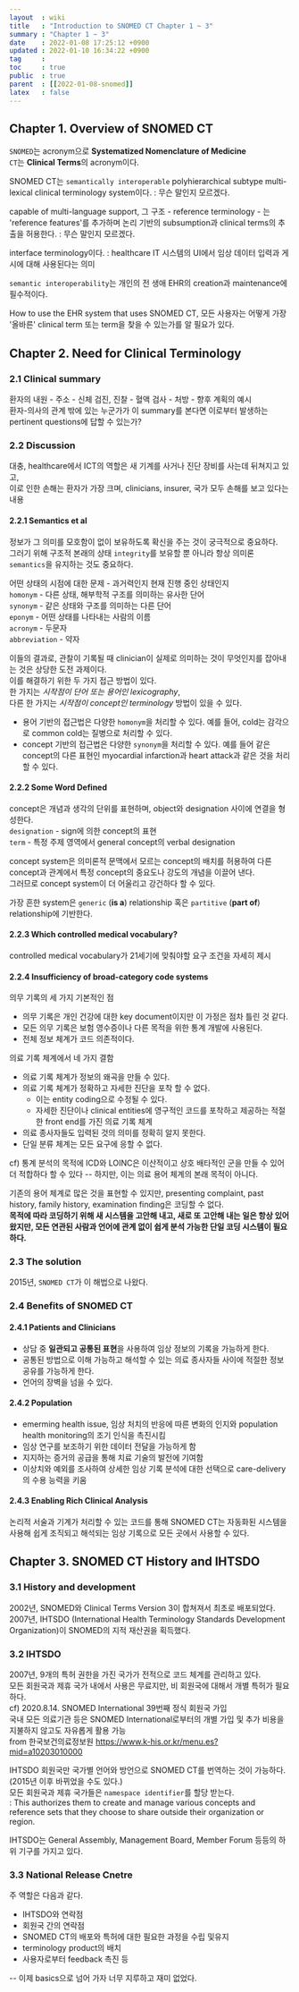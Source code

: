 ```yaml
---
layout  : wiki
title   : "Introduction to SNOMED CT Chapter 1 ~ 3"
summary : "Chapter 1 ~ 3"
date    : 2022-01-08 17:25:12 +0900
updated : 2022-01-10 16:34:22 +0900
tag     : 
toc     : true
public  : true
parent  : [[2022-01-08-snomed]]
latex   : false
---
```


## Chapter 1. Overview of SNOMED CT

`SNOMED`는 acronym으로 **Systematized Nomenclature of Medicine**  
`CT`는 **Clinical Terms**의 acronym이다.

SNOMED CT는 `semantically interoperable` polyhierarchical subtype multi-lexical clinical terminology system이다. : 무슨 말인지 모르겠다.  

capable of multi-language support, 그 구조 - reference terminology - 는 'reference features'를 추가하며 논리 기반의 subsumption과 clinical terms의 추출을 허용한다. : 무슨 말인지 모르겠다.  

interface terminology이다. : healthcare IT 시스템의 UI에서 임상 데이터 입력과 게시에 대해 사용된다는 의미  

`semantic interoperability`는 개인의 전 생애 EHR의 creation과 maintenance에 필수적이다.  

How to use the EHR system that uses SNOMED CT, 모든 사용자는 어떻게 가장 '올바른' clinical term 또는 term을 찾을 수 있는가를 알 필요가 있다.  

## Chapter 2. Need for Clinical Terminology

### 2.1 Clinical summary

환자의 내원 - 주소 - 신체 검진, 진찰 - 혈액 검사 - 처방 - 향후 계획의 예시  
환자-의사의 관계 밖에 있는 누군가가 이 summary를 본다면 이로부터 발생하는 pertinent questions에 답할 수 있는가?  

### 2.2 Discussion

대충, healthcare에서 ICT의 역할은 새 기계를 사거나 진단 장비를 사는데 뒤쳐지고 있고,  
이로 인한 손해는 환자가 가장 크며, clinicians, insurer, 국가 모두 손해를 보고 있다는 내용

#### 2.2.1 Semantics et al

정보가 그 의미를 모호함이 없이 보유하도록 확신을 주는 것이 궁극적으로 중요하다.  
그러기 위해 구조적 본래의 상태 `integrity`를 보유할 뿐 아니라 항상 의미론 `semantics`을 유지하는 것도 중요하다.  

어떤 상태의 시점에 대한 문제 - 과거력인지 현재 진행 중인 상태인지  
`homonym` - 다른 상태, 해부학적 구조를 의미하는 유사한 단어  
`synonym` - 같은 상태와 구조를 의미하는 다른 단어  
`eponym` - 어떤 상태를 나타내는 사람의 이름  
`acronym` - 두문자  
`abbreviation` - 약자  

이들의 결과로, 관찰이 기록될 때 clinician이 실제로 의미하는 것이 무엇인지를 잡아내는 것은 상당한 도전 과제이다.  
이를 해결하기 위한 두 가지 접근 방법이 있다.  
한 가지는 _시작점이 단어 또는 용어인 lexicography_,  
다른 한 가지는 _시작점이 concept인 terminology_ 방법이 있을 수 있다.  

* 용어 기반의 접근법은 다양한 `homonym`을 처리할 수 있다. 예를 들어, cold는 감각으로 common cold는 질병으로 처리할 수 있다.  
* concept 기반의 접근법은 다양한 `synonym`을 처리할 수 있다. 예를 들어 같은 concept의 다른 표현인 myocardial infarction과 heart attack과 같은 것을 처리할 수 있다.  

#### 2.2.2 Some Word Defined

concept은 개념과 생각의 단위를 표현하며, object와 designation 사이에 연결을 형성한다.  
`designation` - sign에 의한 concept의 표현  
`term` - 특정 주제 영역에서 general concept의 verbal designation  

concept system은 의미론적 문맥에서 모르는 concept의 배치를 허용하여 다른 concept과 관계에서 특정 concept의 중요도나 강도의 개념을 이끌어 낸다.  
그러므로 concept system이 더 어울리고 강건하다 할 수 있다.  

가장 흔한 system은 `generic` (**is a**) relationship 혹은 `partitive` (**part of**) relationship에 기반한다.  

#### 2.2.3 Which controlled medical vocabulary?

controlled medical vocabulary가 21세기에 맞춰야할 요구 조건을 자세히 제시

#### 2.2.4 Insufficiency of broad-category code systems

의무 기록의 세 가지 기본적인 점

* 의무 기록은 개인 건강에 대한 key document이지만 이 가정은 점차 틀린 것 같다.
* 모든 의무 기록은 보험 영수증이나 다른 목적을 위한 통계 개발에 사용된다.
* 전체 정보 체계가 코드 의존적이다.

의료 기록 체계에서 네 가지 결함

* 의료 기록 체계가 정보의 왜곡을 만들 수 있다.
* 의료 기록 체계가 정확하고 자세한 진단을 포착 할 수 없다.
  * 이는 entity coding으로 수정될 수 있다.
  * 자세한 진단이나 clinical entities에 영구적인 코드를 포착하고 제공하는 적절한 front end를 가진 의료 기록 체계
* 의료 종사자들도 입력된 것의 의미를 정확히 알지 못한다.
* 단일 분류 체계는 모든 요구에 응할 수 없다.

cf) 통계 분석의 목적에 ICD와 LOINC은 이산적이고 상호 배타적인 군을 만들 수 있어 더 적합하다 할 수 있다 -- 하지만, 이는 의료 용어 체계의 본래 목적이 아니다.

기존의 용어 체계로 많은 것을 표현할 수 있지만, presenting complaint, past history, family history, examination finding은 코딩할 수 없다.  
**목적에 따라 코딩하기 위해 새 시스템을 고안해 내고, 새로 또 고안해 내는 일은 항상 있어 왔지만, 모든 연관된 사람과 언어에 관계 없이 쉽게 분석 가능한 단일 코딩 시스템이 필요하다.**

### 2.3 The solution

2015년, `SNOMED CT`가 이 해법으로 나왔다.

### 2.4 Benefits of SNOMED CT

#### 2.4.1 Patients and Clinicians

* 상담 중 **일관되고 공통된 표현**을 사용하여 임상 정보의 기록을 가능하게 한다.
* 공통된 방법으로 이해 가능하고 해석할 수 있는 의료 종사자들 사이에 적절한 정보 공유를 가능하게 한다.
* 언어의 장벽을 넘을 수 있다.

#### 2.4.2 Population

* emerming health issue, 임상 처치의 반응에 따른 변화의 인지와 population health monitoring의 조기 인식을 촉진시킴
* 임상 연구를 보조하기 위한 데이터 전달을 가능하게 함
* 지지하는 증거의 공급을 통해 치료 기술의 발전에 기여함
* 이상치와 예외를 조사하여 상세한 임상 기록 분석에 대한 선택으로 care-delivery의 수용 능력을 키움

#### 2.4.3 Enabling Rich Clinical Analysis

논리적 서술과 기계가 처리할 수 있는 코드를 통해 SNOMED CT는 자동화된 시스템을 사용해 쉽게 조직되고 해석되는 임상 기록으로 모든 곳에서 사용할 수 있다.

## Chapter 3. SNOMED CT History and IHTSDO

### 3.1 History and development

2002년, SNOMED와 Clinical Terms Version 3이 합쳐져서 최초로 배포되었다.
2007년, IHTSDO (International Health Terminology Standards Development Organization)이 SNOMED의 지적 재산권을 획득했다.

### 3.2 IHTSDO

2007년, 9개의 특허 권한을 가진 국가가 전적으로 코드 체계를 관리하고 있다.  
모든 회원국과 제휴 국가 내에서 사용은 무료지만, 비 회원국에 대해서 개별 특허가 필요하다.  
cf) 2020.8.14. SNOMED International 39번째 정식 회원국 가입  
국내 모든 의료기관 등은 SNOMED International로부터의 개별 가입 및 추가 비용을 지불하지 않고도 자유롭게 활용 가능  
from 한국보건의료정보원 <https://www.k-his.or.kr/menu.es?mid=a10203010000>  

IHTSDO 회원국만 국가별 언어와 방언으로 SNOMED CT를 번역하는 것이 가능하다. (2015년 이후 바뀌었을 수도 있다.)  
모든 회원국과 제휴 국가들은 `namespace identifier`를 할당 받는다.  
: This authorizes them to create and manage various concepts and reference sets that they choose to share outside their organization or region.  

IHTSDO는 General Assembly, Management Board, Member Forum 등등의 하위 기구를 가지고 있다.

### 3.3 National Release Cnetre

주 역할은 다음과 같다.

* IHTSDO와 연락점
* 회원국 간의 연락점
* SNOMED CT의 배포와 특허에 대한 필요한 과정을 수립 및유지
* terminology product의 배치
* 사용자로부터 feedback 촉진 등  

-- 이제 basics으로 넘어 가자 너무 지루하고 재미 없었다.  

